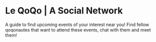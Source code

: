 # Le QoQo | A Social Network

A guide to find upcoming events of your interest near you! Find fellow qoqonautes that want to attend these events, chat with them and meet them!
